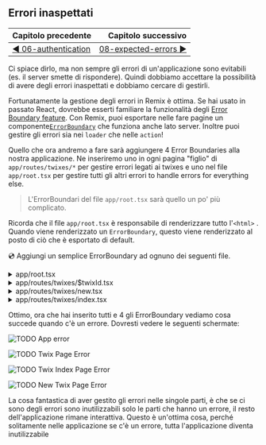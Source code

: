 ## Errori inaspettati

| Capitolo precedente  | Capitolo successivo     |
| :--------------- | ---------------: |
| [◀︎ 06-authentication](../06-authentication)| [08-expected-errors ▶︎](../08-expected-errors) |

Ci spiace dirlo, ma non sempre gli errori di un'applicazione sono evitabili (es. il server smette di rispondere). Quindi dobbiamo accettare la possibilità di avere degli errori inaspettati e dobbiamo cercare di gestirli.

Fortunatamente la gestione degli errori in Remix è ottima. Se hai usato in passato React, dovrebbe esserti familiare la funzionalità degli [Error Boundary feature](https://reactjs.org/docs/error-boundaries.html#gatsby-focus-wrapper). Con Remix, puoi esportare nelle fare pagine un componente[`ErrorBoundary`](../api/conventions#errorboundary) che funziona anche lato server. Inoltre puoi gestire gli errori sia nei `loader` che nelle `action`!

Quello che ora andremo a fare sarà aggiungere 4 Error Boundaries alla nostra applicazione. Ne inseriremo uno in ogni pagina "figlio" di `app/routes/twixes/*` per gestire errori legati ai twixes e uno nel file `app/root.tsx` per gestire tutti gli altri errori to handle errors for everything else.

> L'ErrorBoundari del file `app/root.tsx` sarà quello un po' più complicato.

Ricorda che il file `app/root.tsx` è responsabile di renderizzare tutto l'`<html>` . Quando viene renderizzato un `ErrorBoundary`, questo viene renderizzato al posto di ciò che è esportato di default.

💿 Aggiungi un semplice ErrorBoundary ad ognuno dei seguenti file.

<details>

<summary>app/root.tsx</summary>

```tsx filename=app/root.tsx lines=[57-67]
import type { LinksFunction } from "remix";
import { Links, LiveReload, Outlet } from "remix";

function Document({
  children,
  title = `Remix: So great, it's funny!`,
}: {
  children: React.ReactNode;
  title?: string;
}) {
  return (
    <html lang="en">
      <head>
        <meta charSet="utf-8" />
        <title>{title}</title>
        <Links />
      </head>
      <body>
        {children}
        <LiveReload />
      </body>
    </html>
  );
}

export default function App() {
  return (
    <Document>
      <Outlet />
    </Document>
  );
}

export function ErrorBoundary({ error }: { error: Error }) {
  return (
    <Document title="Uh-oh!">
      <div className="error-container">
        <h1>App Error</h1>
        <pre>{error.message}</pre>
      </div>
    </Document>
  );
}
```

</details>

<details>

<summary>app/routes/twixes/$twixId.tsx</summary>

```tsx filename=app/routes/twixes/$twixId.tsx nocopy
// ...

import { Link, useLoaderData, useParams } from "remix";

// ...

export function ErrorBoundary() {
  const { twixId } = useParams();
  return (
    <div className="error-container">{`C'è stato un problema nel caricare il twix con l'id${twixId}. Ci scusiamo.`}</div>
  );
}
```

</details>

<details>

<summary>app/routes/twixes/new.tsx</summary>

```tsx filename=app/routes/twixes/new.tsx nocopy
// ...

export function ErrorBoundary() {
  return (
    <div className="error-container">
      Qualcosa è andato storto, ci scusiamo.
    </div>
  );
}
```

</details>

<details>

<summary>app/routes/twixes/index.tsx</summary>

```tsx filename=app/routes/twixes/index.tsx nocopy
// ...

export function ErrorBoundary() {
  return (
    <div className="error-container">
      Ooops! C'è stato un problema
    </div>
  );
}
```

</details>

Ottimo, ora che hai inserito tutti e 4 gli ErrorBoundary vediamo cosa succede quando c'è un errore. Dovresti vedere le seguenti schermate: 

![TODO App error](/twixes-tutorial/img/app-level-error.png)

![TODO Twix Page Error](/twixes-tutorial/img/twix-id-error.png)

![TODO Twix Index Page Error](/twixes-tutorial/img/twixes-index-error.png)

![TODO New Twix Page Error](/twixes-tutorial/img/new-twix-error.png)

La cosa fantastica di aver gestito gli errori nelle singole parti, è che se ci sono degli errori sono inutilizzabili solo le parti che hanno un errore, il resto dell'applicazione rimane interattiva. Questo è un'ottima cosa, perché solitamente nelle applicazione se c'è un errore, tutta l'applicazione diventa inutilizzabile